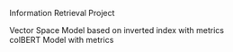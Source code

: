 Information Retrieval Project

Vector Space Model based on inverted index with metrics\
colBERT Model with metrics
